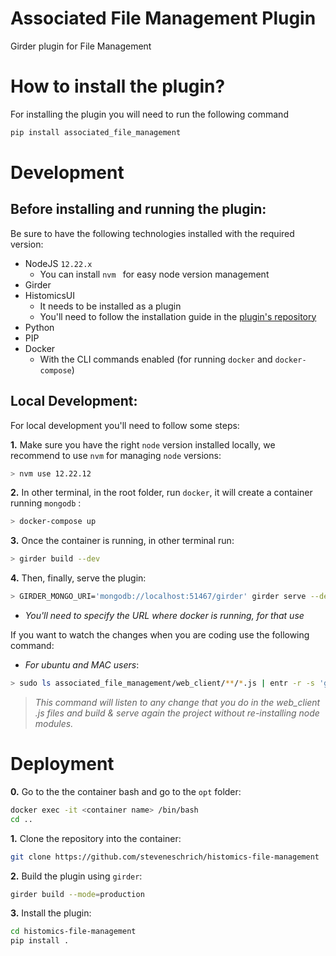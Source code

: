 # Associated File Management Plugin

Girder plugin for File Management
 
# How to install the plugin?

For installing the plugin you will need to run the following command
```bash
pip install associated_file_management
```
# Development
## Before installing and running the plugin:
Be sure to have the following technologies installed with the required version:

 - NodeJS `12.22.x`
	 - You can install `nvm ` for easy node version management
 - Girder
 - HistomicsUI
	 - It needs to be installed as a plugin
	 - You'll need to follow the installation guide in the [plugin's repository](https://github.com/DigitalSlideArchive/HistomicsUI#installation)
 - Python
 - PIP
 - Docker
	 - With the CLI commands enabled (for running `docker` and `docker-compose`)

## Local Development:
For local development you'll need to follow some steps:

 **1.** Make sure you have the right `node` version installed locally, we recommend to use `nvm` for managing `node` versions:
```bash
> nvm use 12.22.12
```
**2.** In other terminal, in the root folder, run `docker`, it will create a container running `mongodb` :
```bash
> docker-compose up
```
**3.** Once the container is running, in other terminal run:
```bash
> girder build --dev
```
**4.** Then, finally, serve the plugin:
```bash
> GIRDER_MONGO_URI='mongodb://localhost:51467/girder' girder serve --dev
```
* *You'll need to specify the URL where docker is running, for that use* 

If you want to watch the changes when you are coding use the following command:
- *For ubuntu and MAC users*:
```bash
> sudo ls associated_file_management/web_client/**/*.js | entr -r -s 'girder build --dev --no-reinstall && GIRDER_MONGO_URI='mongodb://localhost:61784/girder' girder serve --dev'
```
> *This command will listen to any change that you do in the web_client .js files and build & serve again the project without re-installing node modules.*

# Deployment
**0.** Go to the the container bash and go to the `opt` folder:
```bash
docker exec -it <container name> /bin/bash
cd ..
```

**1.** Clone the repository into the container:
```bash
git clone https://github.com/steveneschrich/histomics-file-management
```


**2.** Build the plugin using `girder`:
```bash
girder build --mode=production
```

**3.** Install the plugin:
```bash
cd histomics-file-management
pip install .
```
